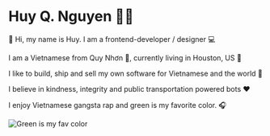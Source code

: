 # Huy Q. Nguyen 👦🏻
🖖 Hi, my name is Huy. I am a frontend-developer / designer 💻

I am a Vietnamese from Quy Nhơn 🌊, currently living in Houston, US 🌳

I like to build, ship and sell my own software for Vietnamese and the world 🚀

I believe in kindness, integrity and public transportation powered bots ❤️ 

I enjoy Vietnamese gangsta rap and green is my favorite color. 🎧

![Green is my fav color](https://media2.giphy.com/media/zqXnds4QxHRZK/giphy.gif?cid=ecf05e47wmatrnvuh8lbe8np18w9lazb6fdvxxopye2yn1sa&rid=giphy.gif&ct=g)
